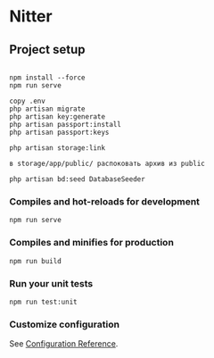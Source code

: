 # Nitter

## Project setup
```

npm install --force
npm run serve 

copy .env
php artisan migrate
php artisan key:generate
php artisan passport:install
php artisan passport:keys

php artisan storage:link

в storage/app/public/ распоковать архив из public

php artisan bd:seed DatabaseSeeder
```

### Compiles and hot-reloads for development
```
npm run serve
```

### Compiles and minifies for production
```
npm run build
```

### Run your unit tests
```
npm run test:unit
```

### Customize configuration
See [Configuration Reference](https://cli.vuejs.org/config/).
